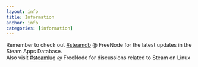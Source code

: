 ```yaml
---
layout: info
title: Information
anchor: info
categories: [information]
---
```


Remember to check out [#steamdb](irc://freenode.net/steamdb) @ FreeNode for the latest updates in the Steam Apps Database.  
Also visit [#steamlug](irc://freenode.net/steamlug) @ FreeNode for discussions related to Steam on Linux  
